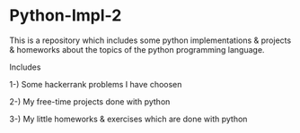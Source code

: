 # Python-Impl-2

This is a repository which includes some python implementations & projects & homeworks about the topics of the python programming language.

Includes

1-) Some hackerrank problems I have choosen

2-) My free-time projects done with python

3-) My little homeworks & exercises which are done with python

